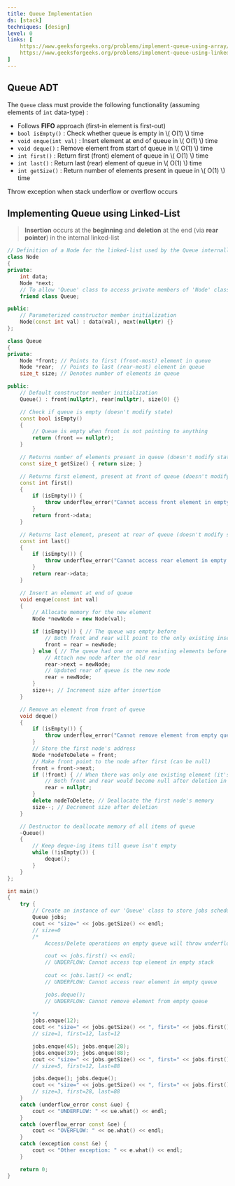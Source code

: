 ```yaml
---
title: Queue Implementation
ds: [stack]
techniques: [design]
level: 0
links: [
    https://www.geeksforgeeks.org/problems/implement-queue-using-array/1,
    https://www.geeksforgeeks.org/problems/implement-queue-using-linked-list/1
]
---
```


## Queue ADT

The `Queue` class must provide the following functionality (assuming elements of `int` data-type) :

- Follows **FIFO** approach (first-in element is first-out)
- `bool isEmpty()` : Check whether queue is empty in \\( O(1) \\) time
- `void enque(int val)` : Insert element at end of queue in \\( O(1) \\) time
- `void deque()` : Remove element from start of queue in \\( O(1) \\) time
- `int first()` :  Return first (front) element of queue in \\( O(1) \\) time
- `int last()` :  Return last (rear) element of queue in \\( O(1) \\) time
- `int getSize()` :  Return number of elements present in queue in \\( O(1) \\) time

Throw exception when stack underflow or overflow occurs

## Implementing Queue using Linked-List

> **Insertion** occurs at the **beginning** and **deletion** at the end (via **rear pointer**) in the  internal linked-list  

```cpp
// Definition of a Node for the linked-list used by the Queue internally 
class Node
{
private:
    int data;
    Node *next;
    // To allow 'Queue' class to access private members of 'Node' class
    friend class Queue;

public:
    // Parameterized constructor member initialization
    Node(const int val) : data(val), next(nullptr) {}
};

class Queue
{
private:
    Node *front; // Points to first (front-most) element in queue
    Node *rear;  // Points to last (rear-most) element in queue
    size_t size; // Denotes number of elements in queue

public:
    // Default constructor member initialization
    Queue() : front(nullptr), rear(nullptr), size(0) {}

    // Check if queue is empty (doesn't modify state)
    const bool isEmpty()
    {
        // Queue is empty when front is not pointing to anything
        return (front == nullptr);
    }

    // Returns number of elements present in queue (doesn't modify state)
    const size_t getSize() { return size; }

    // Returns first element, present at front of queue (doesn't modify state)
    const int first()
    {
        if (isEmpty()) {
            throw underflow_error("Cannot access front element in empty queue");
        }
        return front->data;
    }

    // Returns last element, present at rear of queue (doesn't modify state)
    const int last()
    {
        if (isEmpty()) {
            throw underflow_error("Cannot access rear element in empty queue");
        }
        return rear->data;
    }

    // Insert an element at end of queue
    void enque(const int val)
    {
        // Allocate memory for the new element
        Node *newNode = new Node(val);

        if (isEmpty()) { // The queue was empty before
            // Both front and rear will point to the only existing inserted element 
            front = rear = newNode;
        } else { // The queue had one or more existing elements before
            // Attach new node after the old rear
            rear->next = newNode;
            // Updated rear of queue is the new node
            rear = newNode;
        }
        size++; // Increment size after insertion
    }

    // Remove an element from front of queue
    void deque()
    {
        if (isEmpty()) {
            throw underflow_error("Cannot remove element from empty queue");
        }
        // Store the first node's address
        Node *nodeToDelete = front;
        // Make front point to the node after first (can be null)
        front = front->next;
        if (!front) { // When there was only one existing element (it's next is null) 
            // Both front and rear would become null after deletion in this case
            rear = nullptr;
        }
        delete nodeToDelete; // Deallocate the first node's memory
        size--; // Decrement size after deletion
    }

    // Destructor to deallocate memory of all items of queue 
    ~Queue()
    {
        // Keep deque-ing items till queue isn't empty
        while (!isEmpty()) {
            deque();
        }
    }
};

int main()
{
    try {
        // Create an instance of our 'Queue' class to store jobs scheduled
        Queue jobs;
        cout << "size=" << jobs.getSize() << endl;
        // size=0
        /*
            Access/Delete operations on empty queue will throw underflow exception and exit:

            cout << jobs.first() << endl;
            // UNDERFLOW: Cannot access top element in empty stack
            
            cout << jobs.last() << endl;
            // UNDERFLOW: Cannot access rear element in empty queue

            jobs.deque();
            // UNDERFLOW: Cannot remove element from empty queue
        
        */
        jobs.enque(12);
        cout << "size=" << jobs.getSize() << ", first=" << jobs.first() << ", last=" << jobs.last() << endl;
        // size=1, first=12, last=12

        jobs.enque(45); jobs.enque(28);
        jobs.enque(39); jobs.enque(88);
        cout << "size=" << jobs.getSize() << ", first=" << jobs.first() << ", last=" << jobs.last() << endl;
        // size=5, first=12, last=88

        jobs.deque(); jobs.deque();
        cout << "size=" << jobs.getSize() << ", first=" << jobs.first() << ", last=" << jobs.last() << endl;
        // size=3, first=28, last=88
    }
    catch (underflow_error const &ue) {
        cout << "UNDERFLOW: " << ue.what() << endl;
    }
    catch (overflow_error const &oe) {
        cout << "OVERFLOW: " << oe.what() << endl;
    }
    catch (exception const &e) {
        cout << "Other exception: " << e.what() << endl;
    }

    return 0;
}
```
